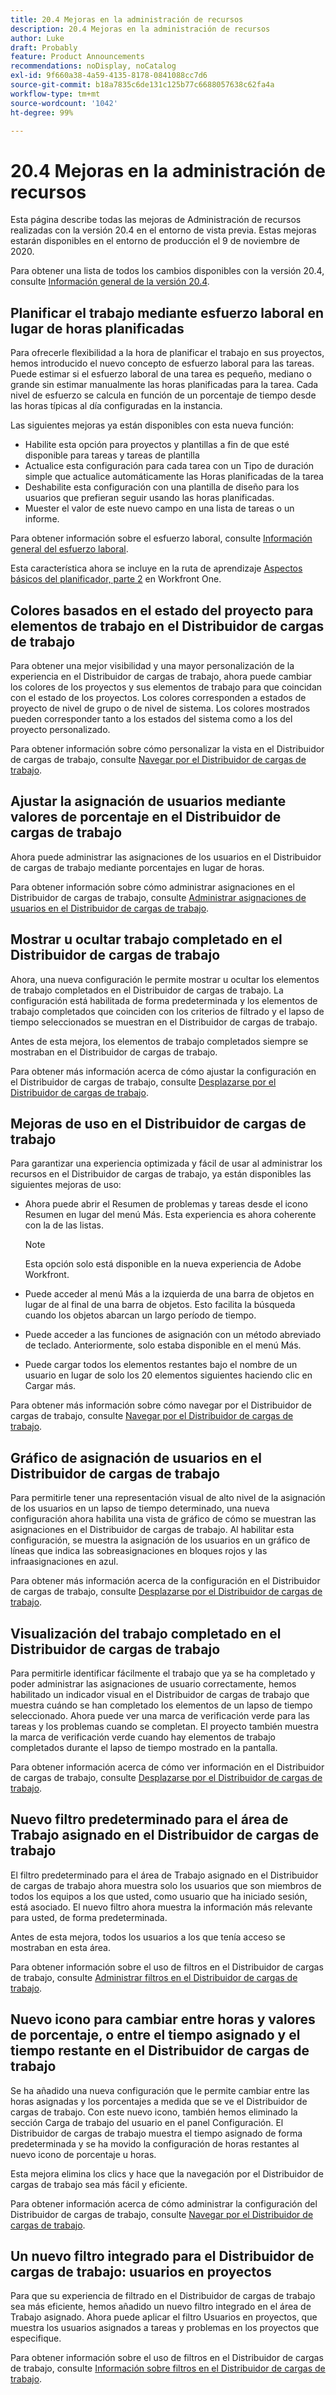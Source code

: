 ```yaml
---
title: 20.4 Mejoras en la administración de recursos
description: 20.4 Mejoras en la administración de recursos
author: Luke
draft: Probably
feature: Product Announcements
recommendations: noDisplay, noCatalog
exl-id: 9f660a38-4a59-4135-8178-0841088cc7d6
source-git-commit: b18a7835c6de131c125b77c6688057638c62fa4a
workflow-type: tm+mt
source-wordcount: '1042'
ht-degree: 99%

---
```


# 20.4 Mejoras en la administración de recursos

Esta página describe todas las mejoras de Administración de recursos realizadas con la versión 20.4 en el entorno de vista previa. Estas mejoras estarán disponibles en el entorno de producción el 9 de noviembre de 2020.

Para obtener una lista de todos los cambios disponibles con la versión 20.4, consulte [Información general de la versión 20.4](../../../product-announcements/product-releases/20.4-release-activity/20-4-release-overview.md).

## Planificar el trabajo mediante esfuerzo laboral en lugar de horas planificadas

Para ofrecerle flexibilidad a la hora de planificar el trabajo en sus proyectos, hemos introducido el nuevo concepto de esfuerzo laboral para las tareas. Puede estimar si el esfuerzo laboral de una tarea es pequeño, mediano o grande sin estimar manualmente las horas planificadas para la tarea. Cada nivel de esfuerzo se calcula en función de un porcentaje de tiempo desde las horas típicas al día configuradas en la instancia.

Las siguientes mejoras ya están disponibles con esta nueva función:

* Habilite esta opción para proyectos y plantillas a fin de que esté disponible para tareas y tareas de plantilla
* Actualice esta configuración para cada tarea con un Tipo de duración simple que actualice automáticamente las Horas planificadas de la tarea
* Deshabilite esta configuración con una plantilla de diseño para los usuarios que prefieran seguir usando las horas planificadas.
* Muester el valor de este nuevo campo en una lista de tareas o un informe.

Para obtener información sobre el esfuerzo laboral, consulte [Información general del esfuerzo laboral](../../../manage-work/tasks/task-information/work-effort.md).

Esta característica ahora se incluye en la ruta de aprendizaje [Aspectos básicos del planificador, parte 2](https://experienceleague.adobe.com/en/docs/workfront/using/home) en Workfront One.

## Colores basados en el estado del proyecto para elementos de trabajo en el Distribuidor de cargas de trabajo

Para obtener una mejor visibilidad y una mayor personalización de la experiencia en el Distribuidor de cargas de trabajo, ahora puede cambiar los colores de los proyectos y sus elementos de trabajo para que coincidan con el estado de los proyectos. Los colores corresponden a estados de proyecto de nivel de grupo o de nivel de sistema. Los colores mostrados pueden corresponder tanto a los estados del sistema como a los del proyecto personalizado.

Para obtener información sobre cómo personalizar la vista en el Distribuidor de cargas de trabajo, consulte [Navegar por el Distribuidor de cargas de trabajo](../../../resource-mgmt/workload-balancer/navigate-the-workload-balancer.md).

## Ajustar la asignación de usuarios mediante valores de porcentaje en el Distribuidor de cargas de trabajo

Ahora puede administrar las asignaciones de los usuarios en el Distribuidor de cargas de trabajo mediante porcentajes en lugar de horas.

Para obtener información sobre cómo administrar asignaciones en el Distribuidor de cargas de trabajo, consulte [Administrar asignaciones de usuarios en el Distribuidor de cargas de trabajo](../../../resource-mgmt/workload-balancer/manage-user-allocations-workload-balancer.md).

## Mostrar u ocultar trabajo completado en el Distribuidor de cargas de trabajo

Ahora, una nueva configuración le permite mostrar u ocultar los elementos de trabajo completados en el Distribuidor de cargas de trabajo. La configuración está habilitada de forma predeterminada y los elementos de trabajo completados que coinciden con los criterios de filtrado y el lapso de tiempo seleccionados se muestran en el Distribuidor de cargas de trabajo.

Antes de esta mejora, los elementos de trabajo completados siempre se mostraban en el Distribuidor de cargas de trabajo.

Para obtener más información acerca de cómo ajustar la configuración en el Distribuidor de cargas de trabajo, consulte [Desplazarse por el Distribuidor de cargas de trabajo](../../../resource-mgmt/workload-balancer/navigate-the-workload-balancer.md).

## Mejoras de uso en el Distribuidor de cargas de trabajo

Para garantizar una experiencia optimizada y fácil de usar al administrar los recursos en el Distribuidor de cargas de trabajo, ya están disponibles las siguientes mejoras de uso:

* Ahora puede abrir el Resumen de problemas y tareas desde el icono Resumen en lugar del menú Más. Esta experiencia es ahora coherente con la de las listas.

  >[!NOTE]
  >
  >Esta opción solo está disponible en la nueva experiencia de Adobe Workfront.

* Puede acceder al menú Más a la izquierda de una barra de objetos en lugar de al final de una barra de objetos. Esto facilita la búsqueda cuando los objetos abarcan un largo período de tiempo.
* Puede acceder a las funciones de asignación con un método abreviado de teclado. Anteriormente, solo estaba disponible en el menú Más.
* Puede cargar todos los elementos restantes bajo el nombre de un usuario en lugar de solo los 20 elementos siguientes haciendo clic en Cargar más.

Para obtener más información sobre cómo navegar por el Distribuidor de cargas de trabajo, consulte [Navegar por el Distribuidor de cargas de trabajo](../../../resource-mgmt/workload-balancer/navigate-the-workload-balancer.md).

## Gráfico de asignación de usuarios en el Distribuidor de cargas de trabajo

Para permitirle tener una representación visual de alto nivel de la asignación de los usuarios en un lapso de tiempo determinado, una nueva configuración ahora habilita una vista de gráfico de cómo se muestran las asignaciones en el Distribuidor de cargas de trabajo. Al habilitar esta configuración, se muestra la asignación de los usuarios en un gráfico de líneas que indica las sobreasignaciones en bloques rojos y las infraasignaciones en azul.

Para obtener más información acerca de la configuración en el Distribuidor de cargas de trabajo, consulte [Desplazarse por el Distribuidor de cargas de trabajo](../../../resource-mgmt/workload-balancer/navigate-the-workload-balancer.md).

## Visualización del trabajo completado en el Distribuidor de cargas de trabajo

Para permitirle identificar fácilmente el trabajo que ya se ha completado y poder administrar las asignaciones de usuario correctamente, hemos habilitado un indicador visual en el Distribuidor de cargas de trabajo que muestra cuándo se han completado los elementos de un lapso de tiempo seleccionado. Ahora puede ver una marca de verificación verde para las tareas y los problemas cuando se completan. El proyecto también muestra la marca de verificación verde cuando hay elementos de trabajo completados durante el lapso de tiempo mostrado en la pantalla.

Para obtener información acerca de cómo ver información en el Distribuidor de cargas de trabajo, consulte [Desplazarse por el Distribuidor de cargas de trabajo](../../../resource-mgmt/workload-balancer/navigate-the-workload-balancer.md).

## Nuevo filtro predeterminado para el área de Trabajo asignado en el Distribuidor de cargas de trabajo

El filtro predeterminado para el área de Trabajo asignado en el Distribuidor de cargas de trabajo ahora muestra solo los usuarios que son miembros de todos los equipos a los que usted, como usuario que ha iniciado sesión, está asociado. El nuevo filtro ahora muestra la información más relevante para usted, de forma predeterminada.

Antes de esta mejora, todos los usuarios a los que tenía acceso se mostraban en esta área.

Para obtener información sobre el uso de filtros en el Distribuidor de cargas de trabajo, consulte [Administrar filtros en el Distribuidor de cargas de trabajo](../../../resource-mgmt/workload-balancer/filter-information-workload-balancer.md).

## Nuevo icono para cambiar entre horas y valores de porcentaje, o entre el tiempo asignado y el tiempo restante en el Distribuidor de cargas de trabajo

Se ha añadido una nueva configuración que le permite cambiar entre las horas asignadas y los porcentajes a medida que se ve el Distribuidor de cargas de trabajo. Con este nuevo icono, también hemos eliminado la sección Carga de trabajo del usuario en el panel Configuración. El Distribuidor de cargas de trabajo muestra el tiempo asignado de forma predeterminada y se ha movido la configuración de horas restantes al nuevo icono de porcentaje u horas.

Esta mejora elimina los clics y hace que la navegación por el Distribuidor de cargas de trabajo sea más fácil y eficiente.

Para obtener información acerca de cómo administrar la configuración del Distribuidor de cargas de trabajo, consulte [Navegar por el Distribuidor de cargas de trabajo](../../../resource-mgmt/workload-balancer/navigate-the-workload-balancer.md).

## Un nuevo filtro integrado para el Distribuidor de cargas de trabajo: usuarios en proyectos

Para que su experiencia de filtrado en el Distribuidor de cargas de trabajo sea más eficiente, hemos añadido un nuevo filtro integrado en el área de Trabajo asignado. Ahora puede aplicar el filtro Usuarios en proyectos, que muestra los usuarios asignados a tareas y problemas en los proyectos que especifique.

Para obtener información sobre el uso de filtros en el Distribuidor de cargas de trabajo, consulte [Información sobre filtros en el Distribuidor de cargas de trabajo](../../../resource-mgmt/workload-balancer/filter-information-workload-balancer.md).

